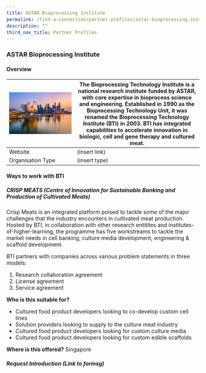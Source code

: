 ```yaml
---
title: ASTAR Bioprocessing Institute
permalink: /find-a-connection/partner-profiles/astar-bioprocessing-institute/
description: ""
third_nav_title: Partner Profiles
---
```

### ASTAR Bioprocessing Institute
#### Overview
| ![](/images/edb%20virtual%20background_10_preview.jpg) | The Bioprocessing Technology Institute is a national research institute funded by ASTAR, with core expertise in bioprocess science and engineering. Established in 1990 as the Bioprocessing Technology Unit, it was renamed the Bioprocessing Technology Institute (BTI) in 2003. BTI has integrated capabilities to accelerate innovation in biologic, cell and gene therapy and cultured meat. | 
| -------- | -------- | 
| Website | (insert link) |
| Organisation Type | (insert type) |

#### Ways to work with BTI
##### CRISP MEATS (Centre of Innovation for Sustainable Banking and Production of Cultivated Meats)
Crisp Meats is an integrated platform poised to tackle some of the major challenges that the industry encounters in cultivated meat production. Hosted by BTI, in collaboration with other research entitites and institutes-of-higher-learning, the programme has five workstreams to tackle the market needs in cell banking, culture media development, engineering & scaffold development. 

BTI partners with companies across various problem statements in three models: 
1. Research collaboration agreement
2. License agreement 
3. Service agreement

**Who is this suitable for?** 
* Cultured food product developers looking to co-develop custom cell lines 
* Solution providers looking to supply to the culture meat industry
* Cultured food product developers looking for custom culture media
* Cultured food product developers looking for custom edible scaffolds

**Where is this offered?** 
Singapore

##### Request Introduction (Link to formsg)